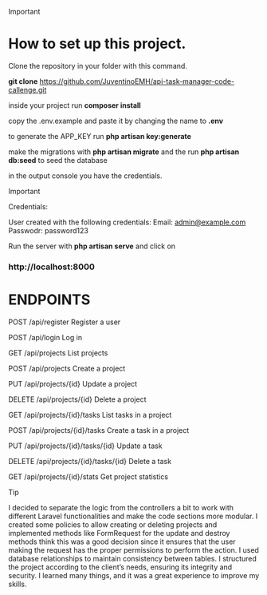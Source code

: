 >[!IMPORTANT]
> # How to set up this project.
> 
> Clone the repository in your folder with this command.
> 
> **git clone** https://github.com/JuventinoEMH/api-task-manager-code-callenge.git
 
 inside your project run **composer install** 
 
 copy the .env.example and paste it by changing the name to **.env**

 to generate the APP_KEY run **php artisan key:generate** 
 
 make the migrations with **php artisan migrate** and the run **php artisan db:seed** to seed the database
 
in the output console you have the credentials.

>[!IMPORTANT]
> 
> Credentials:
> 
> User created with the following credentials:
>Email: admin@example.com
>Passwodr: password123

Run the server with **php artisan serve** and click on
### http://localhost:8000


# ENDPOINTS 


POST	/api/register	Register a user

POST	/api/login	Log in

GET	/api/projects	List projects

POST	/api/projects	Create a project

PUT	/api/projects/{id}	Update a project

DELETE	/api/projects/{id}	Delete a project

GET	/api/projects/{id}/tasks	List tasks in a project

POST	/api/projects/{id}/tasks	Create a task in a project

PUT	/api/projects/{id}/tasks/{id}	Update a task

DELETE	/api/projects/{id}/tasks/{id}	Delete a task

GET	/api/projects/{id}/stats	Get project statistics



>[!TIP]
> I decided to separate the logic from the controllers a bit to work with different Laravel functionalities 
> and make the code sections more modular. 
> I created some policies to allow creating or deleting projects 
> and implemented methods like FormRequest for the update and destroy methods  think this was a good 
> decision since it ensures that the user making the request has the proper permissions to perform the action.
> I used database relationships to maintain consistency between tables. 
> I structured the project according to the client’s needs, ensuring its integrity and security.
> I learned many things, and it was a great experience to improve my skills.

